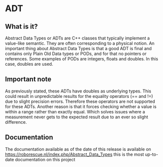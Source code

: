 # ADT

What is it?
-----------
Abstract Data Types or ADTs are C++ classes that typically implement a value-like semantic.
They are often corresponding to a physical notion. An important thing about Abstract Data 
Types is that a good ADT is final and contains only Plain Old Data types or PODs, and for that
no pointers or references. Some examples of PODs are integers, floats and doubles. In this case, doubles are used.  
  

Important note 
------------------
As previously stated, these ADTs have doubles as underlying types. 
This could result in unpredictable results for the equality operators (== and !=) due to slight precision errors.
Therefore these operators are not supported for these ADTs. Another reason is that it forces checking whether a
value is within a range rather than exactly equal. Which solves issues where a measurement never gets to the expected 
result due to an ever so slight difference.  
 
Documentation
-------------
The documentation available as of the date of this release is available on
https://roborescue.nl/index.php/Abstract_Data_Types 
this is the most up-to-date documentation on this project
  

